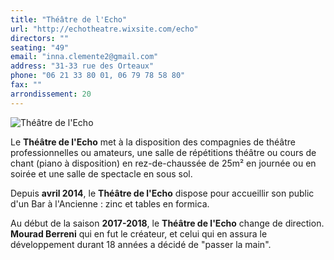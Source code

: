 ```yaml
---
title: "Théâtre de l'Echo"
url: "http://echotheatre.wixsite.com/echo"
directors: ""
seating: "49"
email: "inna.clemente2@gmail.com"
address: "31-33 rue des Orteaux"
phone: "06 21 33 80 01, 06 79 78 58 80"
fax: ""
arrondissement: 20
---
```


![Théâtre de l'Echo](../images/20eme/theatre-de-l-echo/theatre-de-l-echo-1.jpg)

Le **Théâtre de l'Echo** met à la disposition des compagnies de théâtre professionnelles ou amateurs, une salle de répétitions théâtre ou cours de chant (piano à disposition) en rez-de-chaussée de 25m² en journée ou en soirée et une salle de spectacle en sous sol.

Depuis **avril 2014**, le **Théâtre de l'Echo** dispose pour accueillir son public d'un Bar à l'Ancienne : zinc et tables en formica.

Au début de la saison **2017-2018**, le **Théâtre de l'Echo** change de direction. **Mourad Berreni** qui en fut le créateur, et celui qui en assura le développement durant 18 années a décidé de "passer la main".

